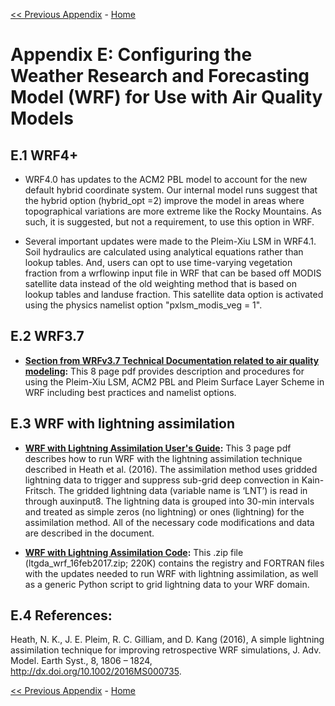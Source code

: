 <!-- BEGIN COMMENT -->

[<< Previous Appendix](CMAQ_UG_appendixD_parallel_implementation.md) - [Home](../README.md)

<!-- END COMMENT -->

# Appendix E: Configuring the Weather Research and Forecasting Model (WRF) for Use with Air Quality Models 

## E.1 WRF4+

* WRF4.0 has updates to the ACM2 PBL model to account for the new default hybrid coordinate system. Our internal model runs suggest that the hybrid option (hybrid_opt =2) improve the model in areas where topographical variations are more extreme like the Rocky Mountains. As such, it is suggested, but not a requirement, to use this option in WRF.

* Several important updates were made to the Pleim-Xiu LSM in WRF4.1. Soil hydraulics are calculated using analytical equations rather than lookup tables. And, users can opt to use time-varying vegetation fraction from a wrflowinp input file in WRF that can be based off MODIS satellite data instead of the old weighting method that is based on lookup tables and landuse fraction. This satellite data option is activated using the physics namelist option "pxlsm_modis_veg = 1".

## E.2 WRF3.7 
* **[Section from WRFv3.7 Technical Documentation related to air quality modeling](http://www2.mmm.ucar.edu/wrf/users/docs/PX-ACM.pdf):** This 8 page pdf provides description and procedures for using the Pleim-Xiu LSM, ACM2 PBL and Pleim Surface Layer Scheme in WRF including best practices and namelist options.

## E.3 WRF with lightning assimilation 
* **[WRF with Lightning Assimilation User's Guide](https://wcms.epa.gov/sites/production/files/2017-02/documents/wrf_with_ltga_userguide.pdf):** This 3 page pdf describes how to run WRF with the lightning assimilation technique described in Heath et al. (2016). 
The assimilation method uses gridded lightning data to trigger and suppress sub-grid deep convection in Kain-Fritsch. 
The gridded lightning data (variable name is ‘LNT’) is read in through auxinput8. The lightning data is grouped into 
30-min intervals and treated as simple zeros (no lightning) or ones (lightning) for the assimilation method. 
All of the necessary code modifications and data are described in the document.

* **[WRF with Lightning Assimilation Code](https://wcms.epa.gov/sites/production/files/2017-02/ltgda_wrf_16feb2017.zip):** This .zip file (ltgda_wrf_16feb2017.zip; 220K) contains the registry and FORTRAN files with the updates needed to run WRF with lightning assimilation, as well as a generic Python script to grid lightning data to your WRF domain.

## E.4 References:
Heath, N. K., J. E. Pleim, R. C. Gilliam, and D. Kang (2016), A simple lightning assimilation technique for improving retrospective WRF simulations, J. Adv. Model. Earth Syst., 8, 1806 – 1824, http://dx.doi.org/10.1002/2016MS000735.


<!-- BEGIN COMMENT -->

[<< Previous Appendix](CMAQ_UG_appendixD_parallel_implementation.md) - [Home](../README.md)

<!-- END COMMENT -->
